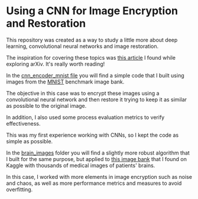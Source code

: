 # Using a CNN for Image Encryption and Restoration

This repository was created as a way to study a little more about deep learning, convolutional neural networks and image restoration.

The inspiration for covering these topics was [this article](https://arxiv.org/abs/2406.16792) I found while exploring arXiv. It's really worth reading!


In the [cnn_encoder_mnist file](https://github.com/pedroscortes/image-encryption-restoration-cnn/blob/main/cnn_encoder_mnist.ipynb) you will find a simple code that I built using images from the [MNIST](https://www.tensorflow.org/datasets/catalog/mnist?hl=pt-br) benchmark image bank. 

The objective in this case was to encrypt these images using a convolutional neural network and then restore it trying to keep it as similar as possible to the original image. 

In addition, I also used some process evaluation metrics to verify effectiveness.

This was my first experience working with CNNs, so I kept the code as simple as possible.


In the [brain_images](https://github.com/pedroscortes/image-encryption-restoration-cnn/tree/main/brain_images) folder you will find a slightly more robust algorithm that I built for the same purpose, but applied to [this image bank](https://www.kaggle.com/datasets/pkdarabi/brain-tumor-image-dataset-semantic-segmentation) that I found on Kaggle with thousands of medical images of patients' brains.

In this case, I worked with more elements in image encryption such as noise and chaos, as well as more performance metrics and measures to avoid overfitting.


